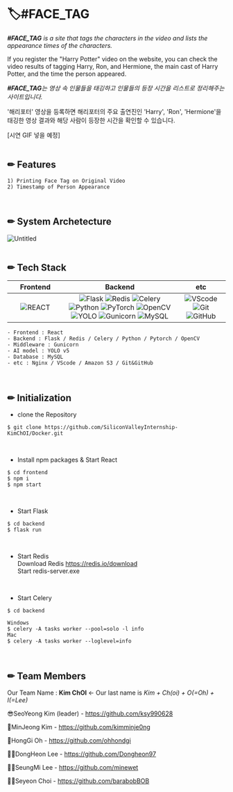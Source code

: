# 🏷️#FACE_TAG

_**#FACE_TAG** is a site that tags the characters in the video and lists the appearance times of the characters._

If you register the "Harry Potter" video on the website, you can check the video results of tagging Harry, Ron, and Hermione, the main cast of Harry Potter, and the time the person appeared.

_**#FACE_TAG**는 영상 속 인물들을 태깅하고 인물들의 등장 시간을 리스트로 정리해주는 사이트입니다._

'해리포터' 영상을 등록하면 해리포터의 주요 출연진인 'Harry', 'Ron', 'Hermione'을 태깅한 영상 결과와 해당 사람이 등장한 시간을 확인할 수 있습니다.

[시연 GIF 넣을 예정]
<br/>
<br/>


## ✏ Features
    1) Printing Face Tag on Original Video
    2) Timestamp of Person Appearance
<br/>


## ✏ System Archetecture
![Untitled](https://user-images.githubusercontent.com/71761610/127014233-ab2ecc27-7d5e-463b-a24e-b9f2fc0d0dcd.png)
<br/>
<br/>




## ✏ Tech Stack
| &nbsp;&nbsp;&nbsp;&nbsp;&nbsp;Frontend&nbsp;&nbsp;&nbsp;&nbsp;&nbsp; |      Backend      |         etc          |
| :----------------------: | :---------------: | :------------------: |
|     ![REACT](https://img.shields.io/badge/REACT-v17.0.2-blue?style=flat&logo=REACT)     |       ![Flask](https://img.shields.io/badge/Flask-v1.0.2-black?style=flat&logo=Flask)   ![Redis](https://img.shields.io/badge/Redis-v3.5.3-red?style=flat&logo=Redis)   ![Celery](https://img.shields.io/badge/Celery-v5.1.2-yellowgreen?style=flat&logo=Celery)   ![Python](https://img.shields.io/badge/Python-v3.7-yellow?style=flat&logo=Python)   ![PyTorch](https://img.shields.io/badge/PyTorch-v1.7.0-red?style=flat&logo=PyTorch)   ![OpenCV](https://img.shields.io/badge/OpenCV-v4.5.3-red?style=flat&logo=OpenCV)   ![YOLO](https://img.shields.io/badge/YOLO-v5-9cf?style=flat&logo=YOLOv5)   ![Gunicorn](https://img.shields.io/badge/Gunicorn-v.20.1.0-brightgreen?style=flat&logo=Gunicorn)     ![MySQL](https://img.shields.io/badge/MySQL-v8.0.26-blue?style=flat&logo=MySQL)     |     ![VScode](https://img.shields.io/badge/VScode-v3.5.3-blue?style=flat&logo=VScode)   ![Git](https://img.shields.io/badge/Git-orange?style=flat&logo=Git)   ![GitHub](https://img.shields.io/badge/GitHub-black?style=flat&logo=GitHub)     |

    - Frontend : React
    - Backend : Flask / Redis / Celery / Python / Pytorch / OpenCV
    - Middleware : Gunicorn
    - AI model : YOLO v5
    - Database : MySQL
    - etc : Nginx / VScode / Amazon S3 / Git&GitHub
<br/>



## ✏ Initialization
- clone the Repository
```
$ git clone https://github.com/SiliconValleyInternship-KimChOI/Docker.git
```
<br/>

- Install npm packages & Start React
```
$ cd frontend
$ npm i
$ npm start
```
<br/>

- Start Flask
```
$ cd backend
$ flask run
```
<br/>

- Start Redis   <br/>
Download Redis https://redis.io/download   <br/>
Start redis-server.exe <br/>
<br/>

- Start Celery
```
$ cd backend

Windows
$ celery -A tasks worker --pool=solo -l info
Mac
$ celery -A tasks worker --loglevel=info 
```
<br/>

## ✏ Team Members
Our Team Name : **Kim ChOI** <- Our last name is *Kim + Ch(oi) + O(=Oh) + I(=Lee)*

😎SeoYeong Kim (leader) - https://github.com/ksy990628

🎅MinJeong Kim - https://github.com/kimminje0ng

🧑HongGi Oh - https://github.com/ohhondgi

👨‍💻DongHeon Lee - https://github.com/Dongheon97

🙎‍♀️SeungMi Lee - https://github.com/minewet

👱‍♀️Seyeon Choi - https://github.com/barabobBOB
